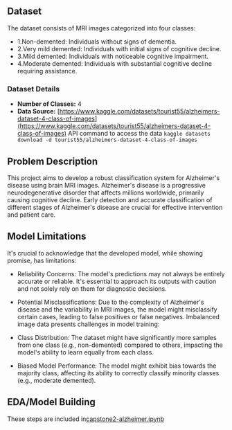 ## Dataset
The dataset consists of MRI images categorized into four classes:

- 1.Non-demented: Individuals without signs of dementia.
- 2.Very mild demented: Individuals with initial signs of cognitive decline.
- 3.Mild demented: Individuals with noticeable cognitive impairment.
- 4.Moderate demented: Individuals with substantial cognitive decline requiring assistance.

### Dataset Details
- **Number of Classes:** 4
- **Data Source:** [https://www.kaggle.com/datasets/tourist55/alzheimers-dataset-4-class-of-images](https://www.kaggle.com/datasets/tourist55/alzheimers-dataset-4-class-of-images)
API command to access the data  `kaggle datasets download -d tourist55/alzheimers-dataset-4-class-of-images` 

## Problem Description
This project aims to develop a robust classification system for Alzheimer's disease using brain MRI images. Alzheimer's disease is a progressive neurodegenerative disorder that affects millions worldwide, primarily causing cognitive decline. Early detection and accurate classification of different stages of Alzheimer's disease are crucial for effective intervention and patient care.

## Model Limitations
It's crucial to acknowledge that the developed model, while showing promise, has limitations:

- Reliability Concerns: The model's predictions may not always be entirely accurate or reliable. It's essential to approach its outputs with caution and not solely rely on them for diagnostic decisions.

- Potential Misclassifications: Due to the complexity of Alzheimer's disease and the variability in MRI images, the model might misclassify certain cases, leading to false positives or false negatives.
Imbalanced image data presents challenges in model training:

- Class Distribution: The dataset might have significantly more samples from one class (e.g., non-demented) compared to others, impacting the model's ability to learn equally from each class.

- Biased Model Performance: The model might exhibit bias towards the majority class, affecting its ability to correctly classify minority classes (e.g., moderate demented).

## EDA/Model Building
These steps are included in[capstone2-alzheimer.ipynb](capstone2-alzheimer.ipynb)